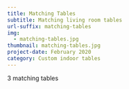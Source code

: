 ```yaml
---
title: Matching Tables
subtitle: Matching living room tables
url-suffix: matching-tables
img:
  - matching-tables.jpg
thumbnail: matching-tables.jpg
project-date: February 2020
category: Custom indoor tables
---
```

3 matching tables

